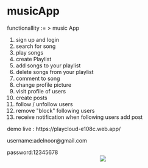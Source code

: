 # musicApp

functionallity := >  music App

1) sign up and login 
2) search for song 
3) play songs 
4) create Playlist
5) add songs to your playlist 
6) delete songs from your playlist
7) comment to song 
8) change profile picture 
10) visit profile of users 
9) create posts 
10) follow / unfollow users
11) remove "block" following users
12) receive notification when following users add post

<p> demo live : https://playcloud-e108c.web.app/ </p>
<p>username:adelnoor@gmail.com</p>
<span>password:12345678</span>
<center>
  <img src="https://mostaql.hsoubcdn.com/uploads/thumbnails/2571413/649de2b87d3e1/img.png" />

</center>
